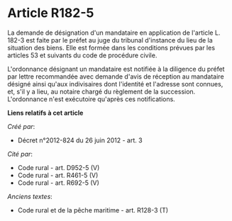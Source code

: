 # Article R182-5

La demande de désignation d'un mandataire en application de l'article    L. 182-3 est faite par le préfet au juge du tribunal
d'instance du lieu de la situation des biens. Elle est formée dans les conditions prévues par les articles 53 et suivants du
code de procédure civile. 

L'ordonnance désignant un mandataire est notifiée à la diligence du préfet par lettre recommandée avec demande d'avis de
réception au mandataire désigné ainsi qu'aux indivisaires dont l'identité et l'adresse sont connues, et, s'il y a lieu, au
notaire chargé du règlement de la succession. L'ordonnance n'est exécutoire qu'après ces notifications.

**Liens relatifs à cet article**

_Créé par_:

  - Décret n°2012-824 du 26 juin 2012 - art. 3

_Cité par_:

  - Code rural - art. D952-5 (V)
  - Code rural - art. R461-5 (V)
  - Code rural - art. R692-5 (V)

_Anciens textes_:

  - Code rural et de la pêche maritime - art. R128-3 (T)
